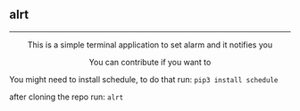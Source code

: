 alrt
-----
-----
<p style="text-align:center">This is a simple terminal application to set alarm and it notifies you</p>

<p style="text-align:center">You can contribute if you want to</p>

You might need to install schedule, to do that run:  ``` pip3 install schedule ```

after cloning the repo run: ``` alrt ``` 
